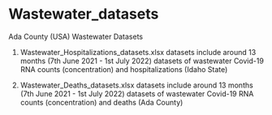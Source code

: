 # Wastewater_datasets
Ada County (USA) Wastewater Datasets

1. Wastewater_Hospitalizations_datasets.xlsx datasets include around 13 months (7th June 2021 - 1st July 2022) datasets of wastewater
   Covid-19 RNA counts (concentration) and hospitalizations (Idaho State)

2. Wastewater_Deaths_datasets.xlsx datasets include around 13 months (7th June 2021 - 1st July 2022) datasets of wastewater
   Covid-19 RNA counts (concentration) and deaths (Ada County)
